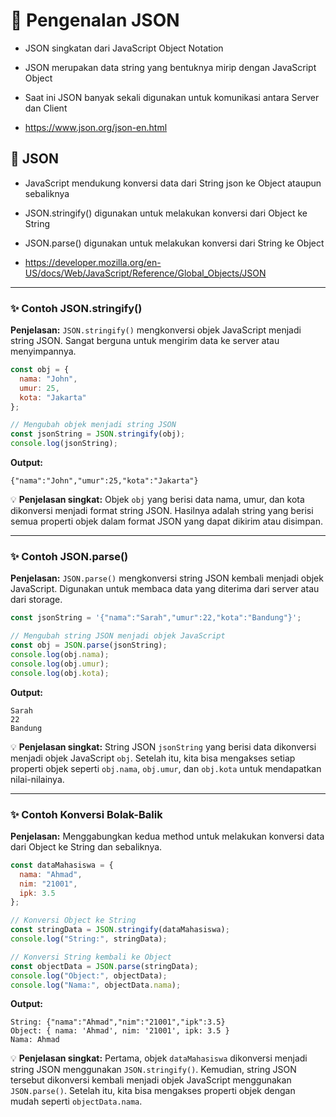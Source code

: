 # 📘 Pengenalan JSON

- JSON singkatan dari JavaScript Object Notation

- JSON merupakan data string yang bentuknya mirip dengan JavaScript Object

- Saat ini JSON banyak sekali digunakan untuk komunikasi antara Server dan Client

- https://www.json.org/json-en.html

## 🔄 JSON

- JavaScript mendukung konversi data dari String json ke Object ataupun sebaliknya

- JSON.stringify() digunakan untuk melakukan konversi dari Object ke String

- JSON.parse() digunakan untuk melakukan konversi dari String ke Object

- https://developer.mozilla.org/en-US/docs/Web/JavaScript/Reference/Global_Objects/JSON

---

### ✨ Contoh JSON.stringify()

**Penjelasan:** `JSON.stringify()` mengkonversi objek JavaScript menjadi string JSON. Sangat berguna untuk mengirim data ke server atau menyimpannya.

```javascript
const obj = {
  nama: "John",
  umur: 25,
  kota: "Jakarta"
};

// Mengubah objek menjadi string JSON
const jsonString = JSON.stringify(obj);
console.log(jsonString);
```

**Output:**
```
{"nama":"John","umur":25,"kota":"Jakarta"}
```

💡 **Penjelasan singkat:** Objek `obj` yang berisi data nama, umur, dan kota dikonversi menjadi format string JSON. Hasilnya adalah string yang berisi semua properti objek dalam format JSON yang dapat dikirim atau disimpan.

---

### ✨ Contoh JSON.parse()

**Penjelasan:** `JSON.parse()` mengkonversi string JSON kembali menjadi objek JavaScript. Digunakan untuk membaca data yang diterima dari server atau dari storage.

```javascript
const jsonString = '{"nama":"Sarah","umur":22,"kota":"Bandung"}';

// Mengubah string JSON menjadi objek JavaScript
const obj = JSON.parse(jsonString);
console.log(obj.nama);
console.log(obj.umur);
console.log(obj.kota);
```

**Output:**
```
Sarah
22
Bandung
```

💡 **Penjelasan singkat:** String JSON `jsonString` yang berisi data dikonversi menjadi objek JavaScript `obj`. Setelah itu, kita bisa mengakses setiap properti objek seperti `obj.nama`, `obj.umur`, dan `obj.kota` untuk mendapatkan nilai-nilainya.

---

### ✨ Contoh Konversi Bolak-Balik

**Penjelasan:** Menggabungkan kedua method untuk melakukan konversi data dari Object ke String dan sebaliknya.

```javascript
const dataMahasiswa = {
  nama: "Ahmad",
  nim: "21001",
  ipk: 3.5
};

// Konversi Object ke String
const stringData = JSON.stringify(dataMahasiswa);
console.log("String:", stringData);

// Konversi String kembali ke Object
const objectData = JSON.parse(stringData);
console.log("Object:", objectData);
console.log("Nama:", objectData.nama);
```

**Output:**
```
String: {"nama":"Ahmad","nim":"21001","ipk":3.5}
Object: { nama: 'Ahmad', nim: '21001', ipk: 3.5 }
Nama: Ahmad
```

💡 **Penjelasan singkat:** Pertama, objek `dataMahasiswa` dikonversi menjadi string JSON menggunakan `JSON.stringify()`. Kemudian, string JSON tersebut dikonversi kembali menjadi objek JavaScript menggunakan `JSON.parse()`. Setelah itu, kita bisa mengakses properti objek dengan mudah seperti `objectData.nama`.
